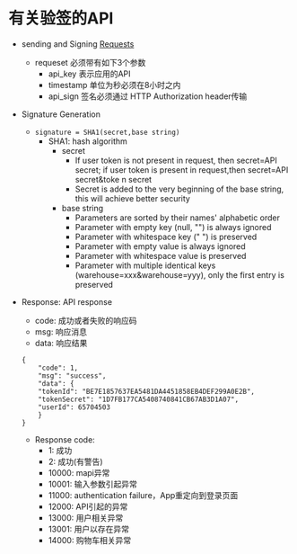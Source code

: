 # 有关验签的API

- sending and Signing [Requests]()
	- requeset 必须带有如下3个参数
		- api_key 表示应用的API
		- timestamp 单位为秒必须在8小时之内
		- api_sign 签名必须通过 HTTP Authorization header传输

- Signature Generation
	- `signature = SHA1(secret,base string)`
		- SHA1: hash algorithm
			- secret
				- If user token is not present in request, then secret=API secret; if user token is present in request,then secret=API secret&toke n secret
				- Secret is added to the very beginning of the base string, this will achieve better security
			- base string
				- Parameters are sorted by their names' alphabetic order
				- Parameter with empty key (null, "") is always ignored
				- Parameter with whitespace key (" ") is preserved
				- Parameter with empty value is always ignored
				- Parameter with whitespace value is preserved
				- Parameter with multiple identical keys (warehouse=xxx&warehouse=yyy), only the first entry is preserved 
- Response: API response
	- code: 成功或者失败的响应码
	- msg: 响应消息
	- data: 响应结果

	```
	{
		"code": 1,
		"msg": "success", 
		"data": {
		"tokenId": "BE7E1857637EA5481DA4451858EB4DEF299A0E2B", 
		"tokenSecret": "1D7FB177CA5408740841CB67AB3D1A07", 
		"userId": 65704503
		} 
	}
	```

	- Response code:
		- 1: 成功
		- 2: 成功(有警告)
		- 10000: mapi异常
		- 10001: 输入参数引起异常
		- 11000: authentication failure，App重定向到登录页面
		- 12000: API引起的异常
		- 13000: 用户相关异常
		- 13001: 用户以存在异常
		- 14000: 购物车相关异常
